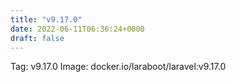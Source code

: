 ```yaml
---
title: "v9.17.0"
date: 2022-06-11T06:36:24+0000
draft: false
---
```


Tag: v9.17.0
Image: docker.io/laraboot/laravel:v9.17.0
